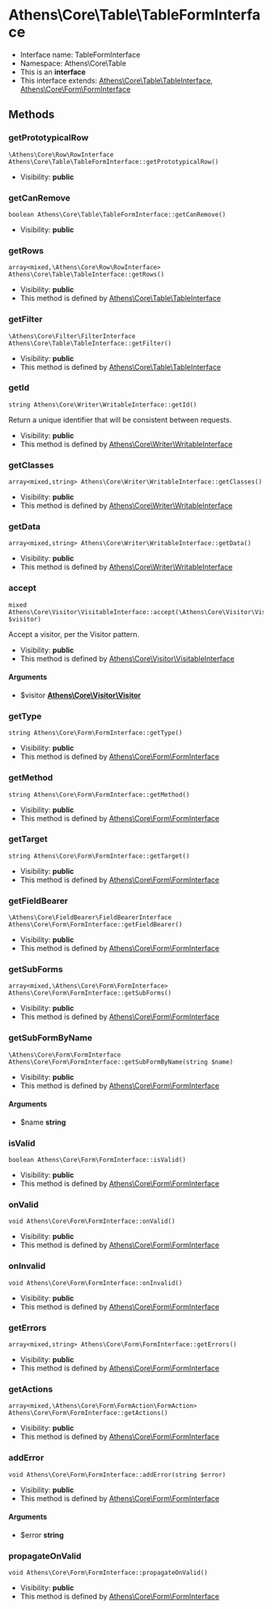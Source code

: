 Athens\Core\Table\TableFormInterface
===============






* Interface name: TableFormInterface
* Namespace: Athens\Core\Table
* This is an **interface**
* This interface extends: [Athens\Core\Table\TableInterface](Athens-Core-Table-TableInterface.md), [Athens\Core\Form\FormInterface](Athens-Core-Form-FormInterface.md)





Methods
-------


### getPrototypicalRow

    \Athens\Core\Row\RowInterface Athens\Core\Table\TableFormInterface::getPrototypicalRow()





* Visibility: **public**




### getCanRemove

    boolean Athens\Core\Table\TableFormInterface::getCanRemove()





* Visibility: **public**




### getRows

    array<mixed,\Athens\Core\Row\RowInterface> Athens\Core\Table\TableInterface::getRows()





* Visibility: **public**
* This method is defined by [Athens\Core\Table\TableInterface](Athens-Core-Table-TableInterface.md)




### getFilter

    \Athens\Core\Filter\FilterInterface Athens\Core\Table\TableInterface::getFilter()





* Visibility: **public**
* This method is defined by [Athens\Core\Table\TableInterface](Athens-Core-Table-TableInterface.md)




### getId

    string Athens\Core\Writer\WritableInterface::getId()

Return a unique identifier that will be consistent between requests.



* Visibility: **public**
* This method is defined by [Athens\Core\Writer\WritableInterface](Athens-Core-Writer-WritableInterface.md)




### getClasses

    array<mixed,string> Athens\Core\Writer\WritableInterface::getClasses()





* Visibility: **public**
* This method is defined by [Athens\Core\Writer\WritableInterface](Athens-Core-Writer-WritableInterface.md)




### getData

    array<mixed,string> Athens\Core\Writer\WritableInterface::getData()





* Visibility: **public**
* This method is defined by [Athens\Core\Writer\WritableInterface](Athens-Core-Writer-WritableInterface.md)




### accept

    mixed Athens\Core\Visitor\VisitableInterface::accept(\Athens\Core\Visitor\Visitor $visitor)

Accept a visitor, per the Visitor pattern.



* Visibility: **public**
* This method is defined by [Athens\Core\Visitor\VisitableInterface](Athens-Core-Visitor-VisitableInterface.md)


#### Arguments
* $visitor **[Athens\Core\Visitor\Visitor](Athens-Core-Visitor-Visitor.md)**



### getType

    string Athens\Core\Form\FormInterface::getType()





* Visibility: **public**
* This method is defined by [Athens\Core\Form\FormInterface](Athens-Core-Form-FormInterface.md)




### getMethod

    string Athens\Core\Form\FormInterface::getMethod()





* Visibility: **public**
* This method is defined by [Athens\Core\Form\FormInterface](Athens-Core-Form-FormInterface.md)




### getTarget

    string Athens\Core\Form\FormInterface::getTarget()





* Visibility: **public**
* This method is defined by [Athens\Core\Form\FormInterface](Athens-Core-Form-FormInterface.md)




### getFieldBearer

    \Athens\Core\FieldBearer\FieldBearerInterface Athens\Core\Form\FormInterface::getFieldBearer()





* Visibility: **public**
* This method is defined by [Athens\Core\Form\FormInterface](Athens-Core-Form-FormInterface.md)




### getSubForms

    array<mixed,\Athens\Core\Form\FormInterface> Athens\Core\Form\FormInterface::getSubForms()





* Visibility: **public**
* This method is defined by [Athens\Core\Form\FormInterface](Athens-Core-Form-FormInterface.md)




### getSubFormByName

    \Athens\Core\Form\FormInterface Athens\Core\Form\FormInterface::getSubFormByName(string $name)





* Visibility: **public**
* This method is defined by [Athens\Core\Form\FormInterface](Athens-Core-Form-FormInterface.md)


#### Arguments
* $name **string**



### isValid

    boolean Athens\Core\Form\FormInterface::isValid()





* Visibility: **public**
* This method is defined by [Athens\Core\Form\FormInterface](Athens-Core-Form-FormInterface.md)




### onValid

    void Athens\Core\Form\FormInterface::onValid()





* Visibility: **public**
* This method is defined by [Athens\Core\Form\FormInterface](Athens-Core-Form-FormInterface.md)




### onInvalid

    void Athens\Core\Form\FormInterface::onInvalid()





* Visibility: **public**
* This method is defined by [Athens\Core\Form\FormInterface](Athens-Core-Form-FormInterface.md)




### getErrors

    array<mixed,string> Athens\Core\Form\FormInterface::getErrors()





* Visibility: **public**
* This method is defined by [Athens\Core\Form\FormInterface](Athens-Core-Form-FormInterface.md)




### getActions

    array<mixed,\Athens\Core\Form\FormAction\FormAction> Athens\Core\Form\FormInterface::getActions()





* Visibility: **public**
* This method is defined by [Athens\Core\Form\FormInterface](Athens-Core-Form-FormInterface.md)




### addError

    void Athens\Core\Form\FormInterface::addError(string $error)





* Visibility: **public**
* This method is defined by [Athens\Core\Form\FormInterface](Athens-Core-Form-FormInterface.md)


#### Arguments
* $error **string**



### propagateOnValid

    void Athens\Core\Form\FormInterface::propagateOnValid()





* Visibility: **public**
* This method is defined by [Athens\Core\Form\FormInterface](Athens-Core-Form-FormInterface.md)



